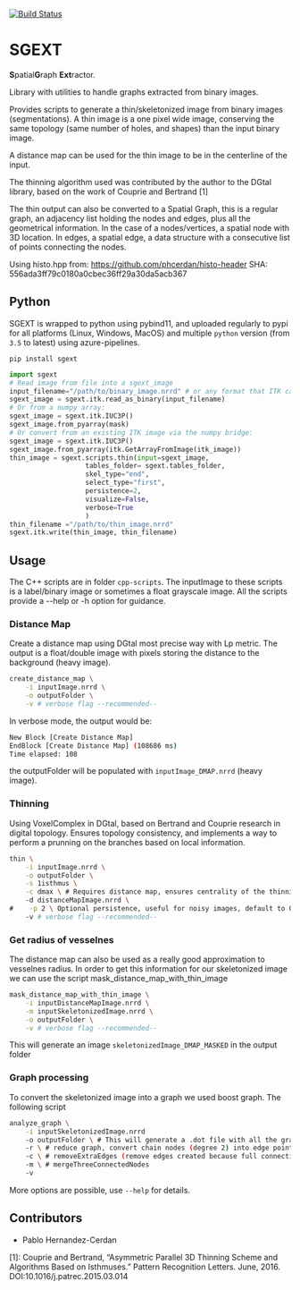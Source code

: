 [![Build Status](https://dev.azure.com/phcerdan/SGEXT/_apis/build/status/phcerdan.SGEXT?branchName=master)](https://dev.azure.com/phcerdan/SGEXT/_build/latest?definitionId=2&branchName=master)

# SGEXT

**S**patial**G**raph **Ext**ractor.

Library with utilities to handle graphs extracted from binary images.

Provides scripts to generate a thin/skeletonized image from binary images (segmentations).
A thin image is a one pixel wide image, conserving the same topology (same number of holes, and shapes) than the input binary image.

A distance map can be used for the thin image to be in the centerline of the input.

The thinning algorithm used was contributed by the author to the DGtal library, based on the work of Couprie and Bertrand [1]

The thin output can also be converted to a Spatial Graph, this is a regular graph, an adjacency list holding the nodes and edges, plus all the geometrical information. In the case of a nodes/vertices, a spatial node with 3D location. In edges, a spatial edge, a data structure with a consecutive list of points connecting the nodes.

Using histo.hpp from: https://github.com/phcerdan/histo-header
SHA: 556ada3ff79c0180a0cbec36ff29a30da5acb367

## Python

SGEXT is wrapped to python using pybind11, and uploaded regularly to pypi for all platforms (Linux, Windows, MacOS)
and multiple `python` version (from `3.5` to latest) using azure-pipelines.

```
pip install sgext
```

```python
import sgext
# Read image from file into a sgext_image
input_filename="/path/to/binary_image.nrrd" # or any format that ITK can read
sgext_image = sgext.itk.read_as_binary(input_filename)
# Or from a numpy array:
sgext_image = sgext.itk.IUC3P()
sgext_image.from_pyarray(mask)
# Or convert from an existing ITK image via the numpy bridge:
sgext_image = sgext.itk.IUC3P()
sgext_image.from_pyarray(itk.GetArrayFromImage(itk_image))
thin_image = sgext.scripts.thin(input=sgext_image,
                   tables_folder= sgext.tables_folder,
                   skel_type="end",
                   select_type="first",
                   persistence=2,
                   visualize=False,
                   verbose=True
                   )
thin_filename ="/path/to/thin_image.nrrd"
sgext.itk.write(thin_image, thin_filename)
```

## Usage
The C++ scripts are in folder `cpp-scripts`.
The inputImage to these scripts is a label/binary image or sometimes a float grayscale image.
All the scripts provide a --help or -h option for guidance.

### Distance Map
Create a distance map using DGtal most precise way with Lp metric. The output is a float/double image with pixels storing the distance to the background (heavy image).
```bash
create_distance_map \
    -i inputImage.nrrd \
    -o outputFolder \
    -v # verbose flag --recommended--
```

In verbose mode, the output would be:
```bash
New Block [Create Distance Map]
EndBlock [Create Distance Map] (108686 ms)
Time elapsed: 108
```

the outputFolder will be populated with `inputImage_DMAP.nrrd` (heavy image).

### Thinning
Using VoxelComplex in DGtal, based on Bertrand and Couprie research in digital topology. Ensures topology consistency,
and implements a way to perform a prunning on the branches based on local information.
```bash
thin \
    -i inputImage.nrrd \
    -o outputFolder \
    -s 1isthmus \
    -c dmax \ # Requires distance map, ensures centrality of the thinning
    -d distanceMapImage.nrrd \
#    -p 2 \ Optional persistence, useful for noisy images, default to 0.
    -v # verbose flag --recommended--
```

### Get radius of vesselnes
The distance map can also be used as a really good approximation to vesselnes radius. In order to get this information
for our skeletonized image we can use the script mask_distance_map_with_thin_image

```bash
mask_distance_map_with_thin_image \
    -i inputDistanceMapImage.nrrd \
    -m inputSkeletonizedImage.nrrd \
    -o outputFolder \
    -v # verbose flag --recommended--
```

This will generate an image `skeletonizedImage_DMAP_MASKED` in the output folder

### Graph processing
To convert the skeletonized image into a graph we used boost graph. The following script

```bash
analyze_graph \
    -i inputSkeletonizedImage.nrrd
    -o outputFolder \ # This will generate a .dot file with all the graph information
    -r \ # reduce graph, convert chain nodes (degree 2) into edge points.
    -c \ # removeExtraEdges (remove edges created because full connectivity)
    -m \ # mergeThreeConnectedNodes
    -v
```
More options are possible, use `--help` for details.


## Contributors

- Pablo Hernandez-Cerdan

[1]: Couprie and Bertrand, “Asymmetric Parallel 3D Thinning Scheme and Algorithms Based on Isthmuses.” Pattern Recognition Letters. June,  2016. DOI:10.1016/j.patrec.2015.03.014
